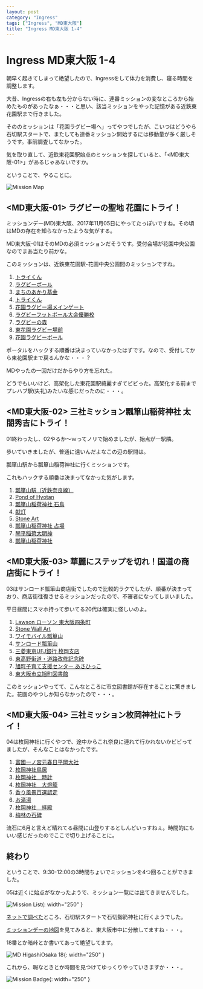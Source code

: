 ```yaml
---
layout: post
category: "Ingress"
tags: ["Ingress", "MD東大阪"]
title: "Ingress MD東大阪 1-4"
---
```

# Ingress MD東大阪 1-4
朝早く起きてしまって絶望したので、Ingressをして体力を消費し、寝る時間を調整します。

大昔、Ingressの右も左も分からない時に、連番ミッションの変なところから始めたものがあったなぁ・・・と思い、該当ミッションをやった記憶がある近鉄東花園駅まで行きました。

そののミッションは「花園ラグビー場へ」ってやつでしたが、こいつはどうやら石切駅スタートで、またしても連番ミッション開始するには移動量が多く厳しそうです。事前調査してなかった。

気を取り直して、近鉄東花園駅始点のミッションを探していると、「\<MD東大阪-01\>」があるじゃあないですか。

ということで、やることに。

![Mission Map](https://lh6.googleusercontent.com/hMJEx5w1ti9szTEZfUrelGyM2ADuUakT2bv2U_NIOcoq9bPcYI2IaP0obXnYpxwtFh5YoWsh89hN7Fpx9YmZz98hpXbZ5A331J4_lBeHMmASa0ZyCr-P1azCGj1EiTG1kyv7iXf7rJ8_dsaYYg)

## \<MD東大阪-01\> ラグビーの聖地 花園にトライ！
ミッションデー(MD)東大阪、2017年11月05日にやってたっぽいですね。その頃はMDの存在を知らなかったような気がする。

MD東大阪-01はそのMDの必須ミッションだそうです。受付会場が花園中央公園なのでまあ当たり前かな。

このミッションは、近鉄東花園駅-花園中央公園間のミッションですね。

1. [トライくん](https://www.ingress.com/intel?ll=34.662874,135.62644z=15&pll=34.662874,135.62644)
1. [ラグビーボール](https://www.ingress.com/intel?ll=34.663277,135.62662z=15&pll=34.663277,135.62662)
1. [まちのあかり基金](https://www.ingress.com/intel?ll=34.663232,135.626969z=15&pll=34.663232,135.626969)
1. [トライくん](https://www.ingress.com/intel?ll=34.665647,135.627065z=15&pll=34.665647,135.627065)
1. [花園ラグビー場メインゲート](https://www.ingress.com/intel?ll=34.666464,135.627074z=15&pll=34.666464,135.627074)
1. [ラグビーフットボール大会優勝校](https://www.ingress.com/intel?ll=34.666641,135.627483z=15&pll=34.666641,135.627483)
1. [ラグビーの森](https://www.ingress.com/intel?ll=34.666871,135.627203z=15&pll=34.666871,135.627203)
1. [東花園ラグビー場前](https://www.ingress.com/intel?ll=34.667306,135.627076z=15&pll=34.667306,135.627076)
1. [花園ラグビーボール](https://www.ingress.com/intel?ll=34.667597,135.627434z=15&pll=34.667597,135.627434)

ポータルをハックする順番は決まっていなかったはずです。なので、受付してから東花園駅まで戻るんかな・・・？

MDやったの一回だけだからやり方を忘れた。

どうでもいいけど、高架化した東花園駅綺麗すぎてビビった。高架化する前までプレハブ駅(失礼)みたいな感じだったのに・・・。

## \<MD東大阪-02\> 三社ミッション瓢箪山稲荷神社 太閤秀吉にトライ！
01終わったし、02やるか～ｗってノリで始めましたが、始点が一駅隣。

歩いていきましたが、普通に遠いんだよなこの辺の駅間は。

瓢箪山駅から瓢箪山稲荷神社に行くミッションです。

これもハックする順番は決まってなかった気がします。

1. [瓢箪山駅（近鉄奈良線）](https://www.ingress.com/intel?ll=34.661983,135.638533z=15&pll=34.661983,135.638533)
1. [Pond of Hyotan](https://www.ingress.com/intel?ll=34.661845,135.639924z=15&pll=34.661845,135.639924)
1. [瓢箪山稲荷神社 石鳥](https://www.ingress.com/intel?ll=34.660837,135.640148z=15&pll=34.660837,135.640148)
1. [献灯](https://www.ingress.com/intel?ll=34.660692,135.641817z=15&pll=34.660692,135.641817)
1. [Stone Art](https://www.ingress.com/intel?ll=34.660959,135.642441z=15&pll=34.660959,135.642441)
1. [瓢箪山稲荷神社 占場](https://www.ingress.com/intel?ll=34.660633,135.642326z=15&pll=34.660633,135.642326)
1. [琴平稲荷大明神](https://www.ingress.com/intel?ll=34.660522,135.64205z=15&pll=34.660522,135.64205)
1. [瓢箪山稲荷神社](https://www.ingress.com/intel?ll=34.66092,135.642066z=15&pll=34.66092,135.642066)

## \<MD東大阪-03\> 華麗にステップを切れ！国道の商店街にトライ！
03はサンロード瓢箪山商店街でしたので比較的ラクでしたが、順番が決まっており、商店街往復させるミッションだったので、不審者になってしまいました。

平日昼間にスマホ持って歩いてる20代は確実に怪しいのよ。

1. [Lawson ローソン 東大阪四条町](https://www.ingress.com/intel?ll=34.658674,135.640147z=15&pll=34.658674,135.640147)
1. [Stone Wall Art](https://www.ingress.com/intel?ll=34.660895,135.639856z=15&pll=34.660895,135.639856)
1. [ワイモバイル瓢箪山](https://www.ingress.com/intel?ll=34.661532,135.639932z=15&pll=34.661532,135.639932)
1. [サンロード瓢箪山](https://www.ingress.com/intel?ll=34.662337,135.64008z=15&pll=34.662337,135.64008)
1. [三菱東京UFJ銀行 枚岡支店](https://www.ingress.com/intel?ll=34.662518,135.639834z=15&pll=34.662518,135.639834)
1. [東高野街道・道路改修記念碑](https://www.ingress.com/intel?ll=34.66474,135.64027z=15&pll=34.66474,135.64027)
1. [旭町子育て支援センター あさひっこ](https://www.ingress.com/intel?ll=34.667244,135.640129z=15&pll=34.667244,135.640129)
1. [東大阪市立旭町図書館](https://www.ingress.com/intel?ll=34.667566,135.639735z=15&pll=34.667566,135.639735)

このミッションやってて、こんなところに市立図書館が存在することに驚きました。花園のやつしか知らなかったので・・・。

## \<MD東大阪-04\> 三社ミッション枚岡神社にトライ！

04は枚岡神社に行くやつで、途中からこれ奈良に連れて行かれないかビビってましたが、そんなことはなかったです。

1. [富國一ノ宮元春日平岡大社](https://www.ingress.com/intel?ll=34.669986,135.648343z=15&pll=34.669986,135.648343)
1. [枚岡神社鳥居](https://www.ingress.com/intel?ll=34.670338,135.648751z=15&pll=34.670338,135.648751)
1. [枚岡神社　時計](https://www.ingress.com/intel?ll=34.670141,135.648921z=15&pll=34.670141,135.648921)
1. [枚岡神社　大燈籠](https://www.ingress.com/intel?ll=34.670142,135.649833z=15&pll=34.670142,135.649833)
1. [香り風景百選認定](https://www.ingress.com/intel?ll=34.669771,135.650188z=15&pll=34.669771,135.650188)
1. [お滝湯](https://www.ingress.com/intel?ll=34.669627,135.650443z=15&pll=34.669627,135.650443)
1. [枚岡神社　拝殿](https://www.ingress.com/intel?ll=34.669926,135.650724z=15&pll=34.669926,135.650724)
1. [梅林の石碑](https://www.ingress.com/intel?ll=34.668502,135.650604z=15&pll=34.668502,135.650604)

流石に6月と言えど晴れてる昼間に山登りするとしんどいっすねぇ。時間的にもいい感じだったのでここで切り上げることに。

## 終わり
ということで、9:30-12:00の3時間ちょいでミッションを4つ回ることができました。

05は近くに始点がなかったようで、ミッション一覧には出てきませんでした。

![Mission List](/assets/img/2022/06/09/Screenshot_20220609-114904.jpg){: width="250" }

[ネットで調べた](https://kitokito.world/ingress-event/missiondayhigashiosaka/)ところ、石切駅スタートで石切劔箭神社に行くようでした。

[ミッションデーの地図](https://www.google.com/maps/d/u/0/viewer?mid=1_8Q4Hy3WXNvkbgFtV9BFS8nfCFU&ll=34.669266720767816%2C135.61489114999998&z=13)を見てみると、東大阪市中に分散してますね・・・。

18番とか暗峠とか書いてあって絶望してます。

![MD HigashiOsaka 18](/assets/img/2022/06/09/Screenshot_20220609-115014.jpg){: width="250" }

これから、暇なときとか時間を見つけてゆっくりやっていきますか・・・。

![Mission Badge](/assets/img/2022/06/09/Screenshot_20220609-182210.jpg){: width="250" }